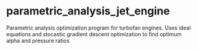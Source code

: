 # parametric_analysis_jet_engine
Parametric analysis optimization program for turbofan engines. Uses ideal equations and stocastic gradient descent optimization to find optimum alpha and pressure ratios
